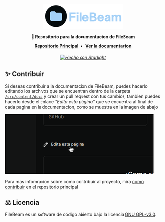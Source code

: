 <br />
<div align="center">
  <a href="https://github.com/filebeam/filebeam">
    <img src=".github/assets/logo_alt.png" alt="Logo de FileBeam" height="80">
  </a>

  
  <p align="center">
  <strong>
  📝 Repositorio para la documentacion de FileBeam
  </strong>
  <div>
  </div>
  </p>
    <div>
  <strong>
  <a href="https://github.com/filebeam/filebeam">Repositorio Principal</a> • 
  <a href="https://docs.filebeam.xyz">Ver la documentacion</a>
  </strong>
  <h6>
  <a href="https://starlight.astro.build"><img src="https://astro.badg.es/v2/built-with-starlight/tiny.svg" alt="Hecho con Starlight" width="140" height="20"></a>
  </div>
</div>



## ✨ Contribuir

Si deseas contribuir a la documentacion de FileBeam, puedes hacerlo editando los archivos que se encuentran dentro de la carpeta [`/src/content/docs`](https://github.com/filebeam/docs/tree/master/src/content/docs) y crear un pull request con tus cambios, tambien puedes hacerlo desde el enlace *"Edita esta página"* que se encuentra al final de cada pagina en la documentacion, como se muestra en la imagen de abajo

![](.github/assets/01.png)

Para mas infomracion sobre como contribuir al proyecto, mira [como contribuir](https://github.com/filebeam/filebeam?tab=readme-ov-file#-contribuir) en el repositorio principal

## ⚖️ Licencia

FileBeam es un software de código abierto bajo la licencia [GNU GPL-v3.0](https://github.com/filebeam/docs/blob/main/LICENSE).
